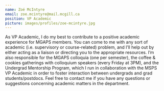 ```yaml
---
name: Zoé McIntyre
email: zoe.mcintyre@mail.mcgill.ca
position: VP Academic
picture: images/profiles/zoe-mcintyre.jpg
---
```


As VP Academic, I do my best to contribute to a positive academic experience for MGAPS members. You can come to me with any sort of academic (i.e. supervisory or course-related) problem, and I’ll help out by either acting as a liaison or directing you to the appropriate resources. I’m also responsible for the MGAPS colloquia (one per semester), the coffee & cookies gatherings with colloquium speakers (every Friday at 3PM), and the Undergrad Mentorship Program, which I run in collaboration with the MSPS VP Academic in order to foster interaction between undergrads and grad students/postdocs. Feel free to contact me if you have any questions or suggestions concerning academic matters in the department. 